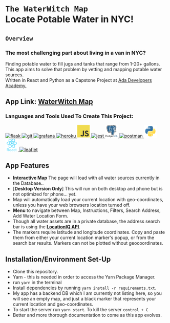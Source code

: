 # `The WaterWitch Map`<br/>Locate Potable Water in NYC!

## `Overview`

<h3>The most challenging part about living in a van in NYC? </h3>
<p>
Finding potable water to fill jugs and tanks that range from 1-20+ gallons.
<br/>
This app aims to solve that problem by vetting and mapping potable water sources.
<br/>
Written in React and Python as a Capstone Project at <a href='https://adadevelopersacademy.org/'>Ada Developers Academy.</a>
</h4>

<h2> App Link:
<a href='https://waterwitch.herokuapp.com/'>WaterWitch Map</a></h2>

</p>
<h3 align="left">Languages and Tools Used To Create This Project:</h3>
<p align="left"> <a href="https://flask.palletsprojects.com/" target="_blank" rel="noreferrer"> <img src="https://www.vectorlogo.zone/logos/pocoo_flask/pocoo_flask-icon.svg" alt="flask" width="40" height="40"/> </a> <a href="https://git-scm.com/" target="_blank" rel="noreferrer"> <img src="https://www.vectorlogo.zone/logos/git-scm/git-scm-icon.svg" alt="git" width="40" height="40"/> </a> <a href="https://grafana.com" target="_blank" rel="noreferrer"> <img src="https://www.vectorlogo.zone/logos/grafana/grafana-icon.svg" alt="grafana" width="40" height="40"/> </a> <a href="https://heroku.com" target="_blank" rel="noreferrer"> <img src="https://www.vectorlogo.zone/logos/heroku/heroku-icon.svg" alt="heroku" width="40" height="40"/> </a> <a href="https://developer.mozilla.org/en-US/docs/Web/JavaScript" target="_blank" rel="noreferrer"> <img src="https://raw.githubusercontent.com/devicons/devicon/master/icons/javascript/javascript-original.svg" alt="javascript" width="40" height="40"/> </a> <a href="https://jestjs.io" target="_blank" rel="noreferrer"> <img src="https://www.vectorlogo.zone/logos/jestjsio/jestjsio-icon.svg" alt="jest" width="40" height="40"/> </a> <a href="https://www.postgresql.org" target="_blank" rel="noreferrer"> <img src="https://raw.githubusercontent.com/devicons/devicon/master/icons/postgresql/postgresql-original-wordmark.svg" alt="postgresql" width="40" height="40"/> </a> <a href="https://postman.com" target="_blank" rel="noreferrer"> <img src="https://www.vectorlogo.zone/logos/getpostman/getpostman-icon.svg" alt="postman" width="40" height="40"/> </a> <a href="https://www.python.org" target="_blank" rel="noreferrer"> <img src="https://raw.githubusercontent.com/devicons/devicon/master/icons/python/python-original.svg" alt="python" width="40" height="40"/> </a> <a href="https://reactjs.org/" target="_blank" rel="noreferrer"> <img src="https://raw.githubusercontent.com/devicons/devicon/master/icons/react/react-original-wordmark.svg" alt="react" width="40" height="40"/> </a> <a href="https://leafletjs.com/" target="_blank" rel="noreferrer"> <img src="https://www.svgrepo.com/show/353991/leaflet.svg" alt="leaflet" width="60" height="60"/> </a></p>

## App Features

- **Interactive Map** The page will load with all water sources currently in the Database..
- [**Desktop Version Only**] This will run on both desktop and phone but is not optimized for phone... yet.
- Map will automatically load your current location with geo-coordinates, unless you have your web browsers location turned off.
- **Menu** to navigate between Map, Instructions, Filters, Search Address, Add Water Location Form.
- Though all water assets are in a private database, the address search bar is using the [**LocationIQ API**](https://locationiq.com/docs).
- The markers require latitude and longitude coordinates. Copy and paste them from either your current location marker's popup, or from the search bar results. Markers can not be plotted without geocoordinates.

## Installation/Environment Set-Up

- Clone this repository.
- Yarn - this is needed in order to access the Yarn Package Manager.
- run `yarn` in the terminal
- Install dependencies by running `yarn install -r requirements.txt`.
- My app has a backend DB which I am currently not listing here, so you will see an empty map, and just a black marker that represents your current location and geo-coordinates.
- To start the server run `yarn start`. To kill the server `control + C`
- Better and more thorough documentation to come as this app evolves.
